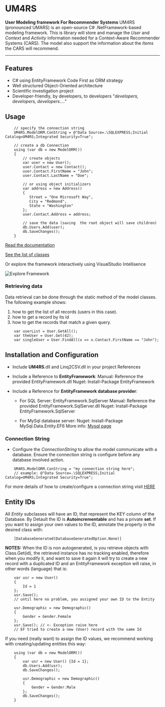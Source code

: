 # UM4RS

**User Modeling framework For Recommender Systems**
UM4RS (pronounced UMARS) is an open-source C# .NetFramework-based modeling framework.
This is library will store and manage the _User_ and _Context_ and _Activity_ information needed for a Context-Aware Recommender Systems (CARS). The model also support the information about the _Items_ the CARS will recommend.

* * *

## Features

*   C# using EntityFramework Code First as ORM strategy
*   Well structured Object-Oriented architecture
*   Scientific investigation project
*   Developer-friendly, by developers, to developers "_developers, developers, developers...._"

## Usage

```
    // specify the connection string
    UM4RS.ModelORM.ConString = @"Data Source=.\SQLEXPRESS;Initial Catalog=UM4RS;Integrated Security=True";

    // create a db Connection
    using (var db = new ModelORM())
    {
        // create objects
        var user = new User();
        user.Contact = new Contact();
        user.Contact.FirstName = "John";
        user.Contact.LastName = "Doe";

        // or using object initializers
        var address = new Address()
        {
           Street = "One Microsoft Way",
           City = "Redmond",
           State = "Washington"
        };
        user.Contact.Address = address;

        // save the data (saving  the root object will save children)
        db.Users.Add(user);
        db.SaveChanges();
    }    

```

[Read the documentation](https://inxunxa.github.io/UM4RS/articles/intro.html)

[See the list of classes](https://inxunxa.github.io/UM4RS/articles/classes.html)

Or explore the framework interactively using VisualStudio Intellisence

![Explore Framework](https://inxunxa.github.io/UM4RS/images/intellisence.png)

### Retrieving data

Data retrieval can be done through the static method of the model classes. The following example shows:

1.  how to get the list of all records (users in this case).
2.  how to get a record by its id
3.  how to get the records that match a given query.

```
    var userList = User.GetAll(); 
    var theUser = User.Get(42);   
    var singleUser = User.FindAll(x => x.Contact.FirstName == "John");

```

## Installation and Configuration

*   Include **UM4RS**.dll and Linq2CSV.dll in your project References

*   Include a Reference to **EntityFramework**:
    Manual: Reference the provided EntityFramework.dll
    Nuget: Install-Package EntityFramework

*   Include a Reference for **EntityFramework database provider**:

    *   For SQL Server: EntityFramework.SqlServer Manual: Reference the provided EntityFramework.SqlServer.dll Nuget: Install-Package EntityFramework.SqlServer

    *   For MySql database server: Nuget: Install-Package MySql.Data.Entity.EF6 More info: [Mysql page](https://dev.mysql.com/doc/connector-net/en/connector-net-entityframework60.html)

### Connection String

*   Configure the _ConnectionString_ to allow the model communicate with a database. Ensure the connection string is configure before any database involved action.

```
    UM4RS.ModelORM.ConString = "my connection string here";   
    // example: @"Data Source=.\SQLEXPRESS;Initial Catalog=UM4RS;Integrated Security=True";

```

For more details of how to create/configure a connection string visit [HERE](https://www.connectionstrings.com/sql-server/)

## Entity IDs

All _Entity_ subclasses will have an ID, that represent the KEY column of the Database. By Detault the ID is **Autoincrementable** and has a private **set**. If you want to assign your own values to the ID, annotate the property in the desired class with:

```
    [DatabaseGenerated(DatabaseGeneratedOption.None)]

```

**NOTES:** When the ID is non autogenerated, is you retrieve objects with Class.Get(id), the retrieved instance has no tracking enabled, therefore when you modify it, and want to save it again it will try to create a new record with a duplicated ID and an EntityFramework exception will raise, in other words (language) that is:

```
    var usr = new User()
    {
        Id = 1
    };
    usr.Save(); 
    // until here no problem, you assigned your own ID to the Entity

    usr.Demographic = new Demographic()
    {
        Gender = Gender.Female
    };
    usr.Save(); // <- Exception raise here
    // EF tried to create a new (User) record with the same Id

```

If you need (really want) to assign the ID values, we recommend working with creating/updating entities this way:

```
    using (var db = new ModelORM())
    {
        var usr = new User() {Id = 1};
        db.Users.Add(usr);
        db.SaveChanges();

        usr.Demographic = new Demographic()
        {
            Gender = Gender.Male
        };
        db.SaveChanges();
    }

```
